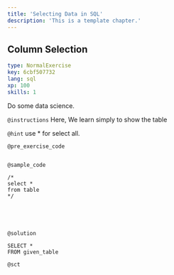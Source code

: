 ```yaml
---
title: 'Selecting Data in SQL'
description: 'This is a template chapter.'
---
```


## Column Selection

```yaml
type: NormalExercise
key: 6cbf507732
lang: sql
xp: 100
skills: 1
```

Do some data science.

`@instructions`
Here, We learn simply to show the table

`@hint`
use * for select all.

`@pre_exercise_code`
```{python}

```

`@sample_code`
```{sql}
/* 
select *
from table
*/





```

`@solution`
```{sql}
SELECT *
FROM given_table
```

`@sct`
```{python}

```
